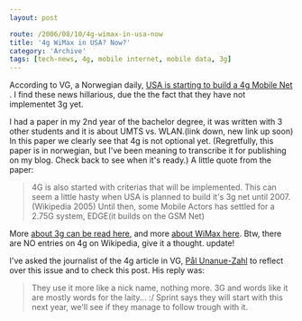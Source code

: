 ```yaml
---
layout: post

route: /2006/08/10/4g-wimax-in-usa-now
title: '4g WiMax in USA? Now?'
category: 'Archive'
tags: [tech-news, 4g, mobile internet, mobile data, 3g]
---
```


According to VG, a Norwegian daily,
<a class="ph" target="_blank" rel="noopener noreferrer" href="http://www.vg.no/pub/vgart.hbs?artid=126024">USA
is starting to build a 4g Mobile Net</a> . I find these news hillarious, due the
the fact that they have not implementet 3g yet.

I had a paper in my 2nd year of the bachelor degree, it was written with 3 other
students and it is about UMTS vs. WLAN.(link down, new link up soon) In this
paper we clearly see that 4g is not optional yet. (Regretfully, this paper is in
norwegian, but I've been meaning to transcribe it for publishing on my blog.
Check back to see when it's ready.) A little quote from the paper:

> 4G is also started with criterias that will be implemented. This can seem a
> little hasty when USA is planned to build it's 3g net until 2007.
> (Wikipedia 2005) Until then, some Mobile Actors has settled for a 2.75G
> system, EDGE(it builds on the GSM Net)

More
<a class="ph" target="_blank" rel="noopener noreferrer" href="http://en.wikipedia.org/wiki/3g">about
3g can be read here</a>, and more
<a class="ph" target="_blank" rel="noopener noreferrer" href="http://en.wikipedia.org/wiki/Wimax">about
WiMax here</a>. Btw, there are NO entries on 4g on Wikipedia, give it a thought.
<span class="medium">update!</span>

I've asked the journalist of the 4g article in VG,
<a href="mailto:pal.unanue@vg.no">Pål Unanue-Zahl</a> to reflect over this issue
and to check this post. His reply was:

> They use it more like a nick name, nothing more. 3G and words like it are
> mostly words for the laity... :/ Sprint says they will start with this next
> year, we'll see if they manage to follow trough with it.
